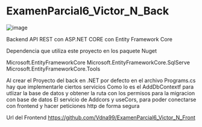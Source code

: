 # ExamenParcial6_Victor_N_Back
![image](https://github.com/user-attachments/assets/e8e92875-06fa-4f34-9c43-2905ed8b5759)

Backend API REST con ASP.NET CORE con Entity Framework Core

Dependencia que utiliza este proyecto en los paquete Nuget

Microsoft.EntityFrameworkCore
Microsoft.EntityFrameworkCore.SqlServe
Microsoft.EntityFrameworkCore.Tools

Al crear el Proyecto del back en .NET por defecto en el archivo Programs.cs hay que implementarle ciertos servicios 
Como lo es el AddDbContextf para utlizar la base de datos y obtener la ruta con los permisos para la migracion con base de datos
El servicio de Addcors y useCors, para poder conectarse con frontend  y hacer peticiones http de forma segura

Url del Frontend 
https://github.com/Vdna99/ExamenParcial6_Victor_N_Front
